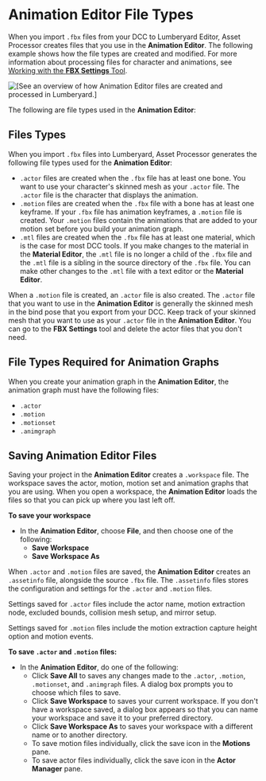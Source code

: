 # Animation Editor File Types<a name="char-animation-editor-file-types"></a>

When you import `.fbx` files from your DCC to Lumberyard Editor, Asset Processor creates files that you use in the **Animation Editor**\. The following example shows how the file types are created and modified\. For more information about processing files for character and animations, see [Working with the **FBX Settings** Tool](char-fbx-importer.md)\.

![\[See an overview of how Animation Editor files are created and processed in Lumberyard.\]](http://docs.aws.amazon.com/lumberyard/latest/userguide/images/animation-editor-asset-processor-files.png)

The following are file types used in the **Animation Editor**:

## Files Types<a name="file-types-created-from-asset-processor"></a>

When you import `.fbx` files into Lumberyard, Asset Processor generates the following file types used for the **Animation Editor**:
+ `.actor` files are created when the `.fbx` file has at least one bone\. You want to use your character's skinned mesh as your `.actor` file\. The `.actor` file is the character that displays the animation\.
+ `.motion` files are created when the `.fbx` file with a bone has at least one keyframe\. If your `.fbx` file has animation keyframes, a `.motion` file is created\. Your `.motion` files contain the animations that are added to your motion set before you build your animation graph\.
+ `.mtl` files are created when the `.fbx` file has at least one material, which is the case for most DCC tools\. If you make changes to the material in the **Material Editor**, the `.mtl` file is no longer a child of the `.fbx` file and the `.mtl` file is a sibling in the source directory of the `.fbx` file\. You can make other changes to the `.mtl` file with a text editor or the **Material Editor**\.

When a `.motion` file is created, an `.actor` file is also created\. The `.actor` file that you want to use in the **Animation Editor** is generally the skinned mesh in the bind pose that you export from your DCC\. Keep track of your skinned mesh that you want to use as your `.actor` file in the **Animation Editor**\. You can go to the ****FBX Settings**** tool and delete the actor files that you don't need\.

## File Types Required for Animation Graphs<a name="file-types-required-for-animation-graphs"></a>

When you create your animation graph in the **Animation Editor**, the animation graph must have the following files:
+ `.actor`
+ `.motion`
+ `.motionset`
+ `.animgraph`

## Saving Animation Editor Files<a name="saving-animation-editor-files"></a>

Saving your project in the **Animation Editor** creates a `.workspace` file\. The workspace saves the actor, motion, motion set and animation graphs that you are using\. When you open a workspace, the **Animation Editor** loads the files so that you can pick up where you last left off\. 

**To save your workspace**
+ In the **Animation Editor**, choose **File**, and then choose one of the following:
  + **Save Workspace**
  + **Save Workspace As**

When `.actor` and `.motion` files are saved, the **Animation Editor** creates an `.assetinfo` file, alongside the source `.fbx` file\. The `.assetinfo` files stores the configuration and settings for the `.actor` and `.motion` files\.

Settings saved for `.actor` files include the actor name, motion extraction node, excluded bounds, collision mesh setup, and mirror setup\. 

Settings saved for `.motion` files include the motion extraction capture height option and motion events\.

**To save `.actor` and `.motion` files:**
+ In the **Animation Editor**, do one of the following:
  + Click **Save All** to saves any changes made to the `.actor`, `.motion`, `.motionset`, and `.animgraph` files\. A dialog box prompts you to choose which files to save\.
  + Click **Save Workspace** to saves your current workspace\. If you don't have a workspace saved, a dialog box appears so that you can name your workspace and save it to your preferred directory\. 
  + Click **Save Workspace As** to saves your workspace with a different name or to another directory\. 
  + To save motion files individually, click the save icon in the **Motions** pane\.
  + To save actor files individually, click the save icon in the **Actor Manager** pane\.